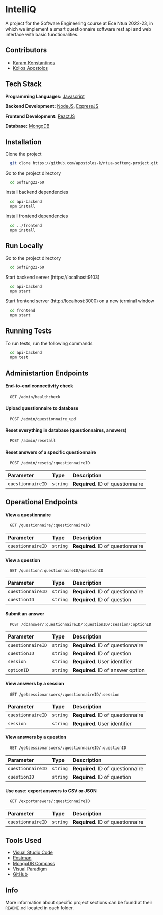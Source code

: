
# IntelliQ

A project for the Software Engineering course at Ece Ntua 2022-23, in which we implement a smart questionnaire software rest api and web interface with basic functionalities.




## Contributors

- [Karam Konstantinos](https://github.com/KostasKram)
- [Kolios Apostolos](https://github.com/apostolos-k)



## Tech Stack

**Programming Languages:** [Javascript](https://www.javascript.com/)

**Backend Development:** [NodeJS](https://nodejs.org/en/), [ExpressJS](https://expressjs.com/)

**Frontend Development:** [ReactJS](https://reactjs.org/)

**Database:** [MongoDB](https://www.mongodb.com/)

## Installation

Clone the project

```bash
  git clone https://github.com/apostolos-k/ntua-softeng-project.git
```

Go to the project directory

```bash
  cd SoftEng22-60
```

Install backend dependencies

```bash
  cd api-backend
  npm install
```
Install frontend dependencies

```bash
  cd ../frontend
  npm install
```

## Run Locally

Go to the project directory

```bash
  cd SoftEng22-60
```

Start backend server (https://localhost:9103)

```bash
  cd api-backend
  npm start
```

Start frontend server (http://localhost:3000) on a new terminal window

```bash
  cd frontend
  npm start
```

## Running Tests

To run tests, run the following commands

```bash
  cd api-backend
  npm test
```


## Administartion Endpoints

#### End-to-end connectivity check

```text
  GET /admin/healthcheck
```

#### Upload questionnaire to database

```text
  POST /admin/questionnaire_upd
```

#### Reset everything in database (questionnaires, answers)

```text
  POST /admin/resetall
```

#### Reset answers of a specific questionnaire

```text
  POST /admin/resetq/:questionnaireID
```

| Parameter | Type     | Description                       |
| :-------- | :------- | :-------------------------------- |
| `questionnaireID`      | `string` | **Required**. ID of questionnaire |

## Operational Endpoints

#### View a questionnaire 

```text
  GET /questionnaire/:questionnaireID
```
| Parameter | Type     | Description                       |
| :-------- | :------- | :-------------------------------- |
| `questionnaireID`      | `string` | **Required**. ID of questionnaire |

#### View a question

```text
  GET /question/:questionnaireID/questionID
```
| Parameter | Type     | Description                       |
| :-------- | :------- | :-------------------------------- |
| `questionnaireID`      | `string` | **Required**. ID of questionnaire|
| `questionID`      | `string` | **Required**. ID of question |

#### Submit an answer

```text
  POST /doanswer/:questionnaireID/:questionID/:session/:optionID
```

| Parameter | Type     | Description                       |
| :-------- | :------- | :-------------------------------- |
| `questionnaireID`      | `string` | **Required**. ID of questionnaire |
| `questionID`      | `string` | **Required**. ID of question |
| `session`      | `string` | **Required**. User identifier |
| `optionID`      | `string` | **Required**. ID of answer option |

#### View answers by a session

```text
  GET /getsessionanswers/:questionnaireID/:session
```

| Parameter | Type     | Description                       |
| :-------- | :------- | :-------------------------------- |
| `questionnaireID`      | `string` | **Required**. ID of questionnaire |
| `session`      | `string` | **Required**. User identifier |

#### View answers by a question

```text
  GET /getsessionanswers/:questionnaireID/:questionID
```

| Parameter | Type     | Description                       |
| :-------- | :------- | :-------------------------------- |
| `questionnaireID`      | `string` | **Required**. ID of questionnaire |
| `questionID`      | `string` | **Required**. ID of question |

#### Use case: export answers to CSV or JSON

```text
  GET /exportanswers/:questionnaireID
```

| Parameter | Type     | Description                       |
| :-------- | :------- | :-------------------------------- |
| `questionnaireID`      | `string` | **Required**. ID of questionnaire |

## Tools Used

- [Visual Studio Code](https://code.visualstudio.com/)
- [Postman](https://www.postman.com/)
- [MongoDB Compass](https://www.mongodb.com/products/compass)
- [Visual Paradigm](https://www.visual-paradigm.com/)
- [GitHub](https://github.com/)


## Info

More information about specific project sections can be found at their `README.md` located in each folder.

